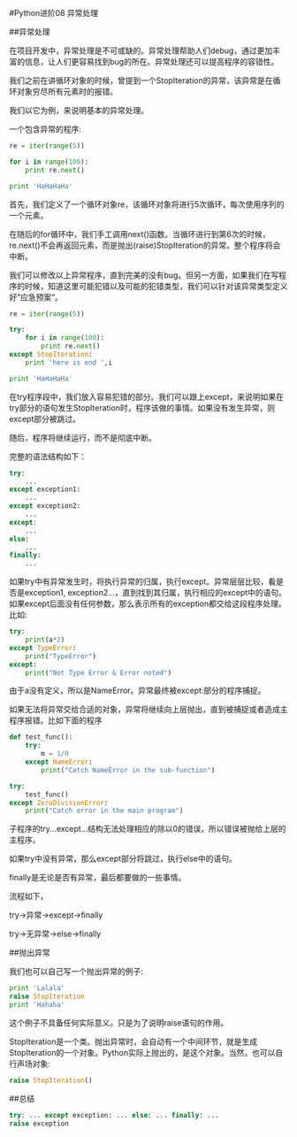 #Python进阶08 异常处理


 

##异常处理

在项目开发中，异常处理是不可或缺的。异常处理帮助人们debug，通过更加丰富的信息，让人们更容易找到bug的所在。异常处理还可以提高程序的容错性。

我们之前在讲循环对象的时候，曾提到一个StopIteration的异常，该异常是在循环对象穷尽所有元素时的报错。

我们以它为例，来说明基本的异常处理。

一个包含异常的程序:
```python
re = iter(range(5))

for i in range(100):
    print re.next()

print 'HaHaHaHa'
```
首先，我们定义了一个循环对象re，该循环对象将进行5次循环，每次使用序列的一个元素。

在随后的for循环中，我们手工调用next()函数。当循环进行到第6次的时候，re.next()不会再返回元素，而是抛出(raise)StopIteration的异常。整个程序将会中断。

 

我们可以修改以上异常程序，直到完美的没有bug。但另一方面，如果我们在写程序的时候，知道这里可能犯错以及可能的犯错类型，我们可以针对该异常类型定义好”应急预案“。
```python
re = iter(range(5))

try:
    for i in range(100):
        print re.next()
except StopIteration:
    print 'here is end ',i

print 'HaHaHaHa'
```
在try程序段中，我们放入容易犯错的部分。我们可以跟上except，来说明如果在try部分的语句发生StopIteration时，程序该做的事情。如果没有发生异常，则except部分被跳过。

随后，程序将继续运行，而不是彻底中断。

 

完整的语法结构如下：

```python
try:
    ...
except exception1:
    ...
except exception2:
    ...
except:
    ...
else:
    ...
finally:
    ...
```
 

如果try中有异常发生时，将执行异常的归属，执行except。异常层层比较，看是否是exception1, exception2...，直到找到其归属，执行相应的except中的语句。如果except后面没有任何参数，那么表示所有的exception都交给这段程序处理。比如:
```python
try:
    print(a*2)
except TypeError:
    print("TypeError")
except:
    print("Not Type Error & Error noted")
```
由于a没有定义，所以是NameError。异常最终被except:部分的程序捕捉。

 

如果无法将异常交给合适的对象，异常将继续向上层抛出，直到被捕捉或者造成主程序报错。比如下面的程序

```python
def test_func():
    try:
        m = 1/0
    except NameError:
        print("Catch NameError in the sub-function")

try:
    test_func()
except ZeroDivisionError:
    print("Catch error in the main program")
```
子程序的try...except...结构无法处理相应的除以0的错误，所以错误被抛给上层的主程序。

 

如果try中没有异常，那么except部分将跳过，执行else中的语句。

finally是无论是否有异常，最后都要做的一些事情。

流程如下，

try->异常->except->finally

try->无异常->else->finally

 

##抛出异常

我们也可以自己写一个抛出异常的例子:
```python
print 'Lalala'
raise StopIteration
print 'Hahaha'
```
这个例子不具备任何实际意义。只是为了说明raise语句的作用。

StopIteration是一个类。抛出异常时，会自动有一个中间环节，就是生成StopIteration的一个对象。Python实际上抛出的，是这个对象。当然，也可以自行声场对象:
```python
raise StopIteration()
``` 

##总结
```python
try: ... except exception: ... else: ... finally: ...
raise exception
```
